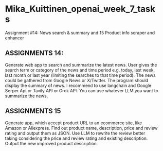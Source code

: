# Mika_Kuittinen_openai_week_7_tasks
Assignment #14: News search &amp; summary and 15 Product info scraper and enhancer

## ASSIGNMENTS 14: 
Generate web app to search and summarize the latest news. User gives the search term or category of the news and time period e.g. today, last week, last month or last year (limiting the searches to that time period). The news could be gathered from Google News or X/Twitter. The program should display the summary of news. I recommend to use langchain and Google Serper Api or Tavily API or Grok API. You can use whatever LLM you want to summarize the news.

## ASSIGNMENTS 15
Generate app, which accept product URL to an ecommerce site, like Amazon or Aliexpress. Find out product name, description, price and review rating and output them as JSON. Use LLM to rewrite the review better taking considering the price and review rating and existing description. Output the new improved product description.
